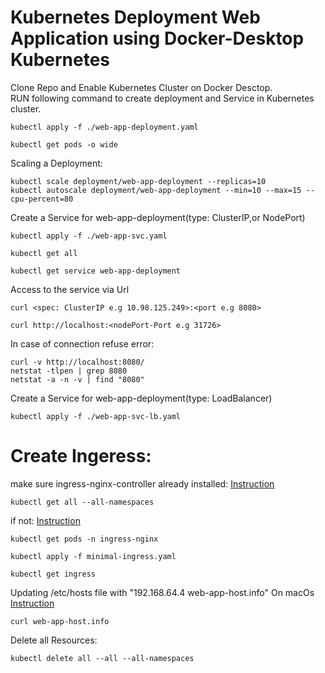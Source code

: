 # Kubernetes Deployment Web Application using Docker-Desktop Kubernetes
Clone Repo and Enable Kubernetes Cluster on Docker Desctop. <br>
RUN following command to create deployment and Service in Kubernetes cluster. <br>
```
kubectl apply -f ./web-app-deployment.yaml
```
```
kubectl get pods -o wide
```
Scaling a Deployment:
```
kubectl scale deployment/web-app-deployment --replicas=10
kubectl autoscale deployment/web-app-deployment --min=10 --max=15 --cpu-percent=80
```
Create a Service for web-app-deployment(type: ClusterIP,or NodePort) 
```
kubectl apply -f ./web-app-svc.yaml
```
```
kubectl get all 
```
```
kubectl get service web-app-deployment
```
Access to the service via Url
```
curl <spec: ClusterIP e.g 10.98.125.249>:<port e.g 8080>
```
```
curl http://localhost:<nodePort-Port e.g 31726>
```
In case of connection refuse error:
```
curl -v http://localhost:8080/
netstat -tlpen | grep 8080
netstat -a -n -v | find "8080"
```

Create a Service for web-app-deployment(type: LoadBalancer) 
```
kubectl apply -f ./web-app-svc-lb.yaml
```
# Create Ingeress:
make sure ingress-nginx-controller already installed: [Instruction](https://techdocs.broadcom.com/us/en/ca-enterprise-software/it-operations-management/dx-platform-on-premise/1-0/installing/reference-information/Verify-if-the-NGINX-Ingress-Controller-is-Running.html) 
```
kubectl get all --all-namespaces
```
if not: [Instruction](https://docs.nginx.com/nginx-ingress-controller/installation/installation-with-helm/)
```
kubectl get pods -n ingress-nginx
```
```
kubectl apply -f minimal-ingress.yaml
```
```
kubectl get ingress
```
Updating /etc/hosts file with "192.168.64.4 web-app-host.info" On macOs [Instruction](https://help.nexcess.net/en_US/miscellaneous/how-to-find-the-hosts-file-on-my-mac)
```
curl web-app-host.info
```
Delete all  Resources:
```
kubectl delete all --all --all-namespaces
```



